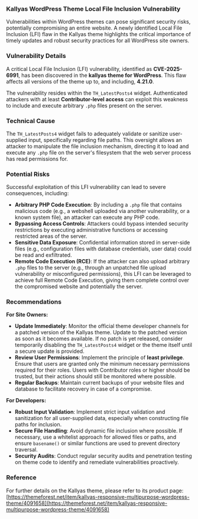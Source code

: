 ### Kallyas WordPress Theme Local File Inclusion Vulnerability

Vulnerabilities within WordPress themes can pose significant security risks, potentially compromising an entire website. A newly identified Local File Inclusion (LFI) flaw in the Kallyas theme highlights the critical importance of timely updates and robust security practices for all WordPress site owners.

### Vulnerability Details

A critical Local File Inclusion (LFI) vulnerability, identified as **CVE-2025-6991**, has been discovered in the **kallyas theme for WordPress**. This flaw affects all versions of the theme up to, and including, **4.21.0**.

The vulnerability resides within the `TH_LatestPosts4` widget. Authenticated attackers with at least **Contributor-level access** can exploit this weakness to include and execute arbitrary `.php` files present on the server.

### Technical Cause

The `TH_LatestPosts4` widget fails to adequately validate or sanitize user-supplied input, specifically regarding file paths. This oversight allows an attacker to manipulate the file inclusion mechanism, directing it to load and execute any `.php` file on the server's filesystem that the web server process has read permissions for.

### Potential Risks

Successful exploitation of this LFI vulnerability can lead to severe consequences, including:

*   **Arbitrary PHP Code Execution**: By including a `.php` file that contains malicious code (e.g., a webshell uploaded via another vulnerability, or a known system file), an attacker can execute any PHP code.
*   **Bypassing Access Controls**: Attackers could bypass intended security restrictions by executing administrative functions or accessing restricted areas of the server.
*   **Sensitive Data Exposure**: Confidential information stored in server-side files (e.g., configuration files with database credentials, user data) could be read and exfiltrated.
*   **Remote Code Execution (RCE)**: If the attacker can also upload arbitrary `.php` files to the server (e.g., through an unpatched file upload vulnerability or misconfigured permissions), this LFI can be leveraged to achieve full Remote Code Execution, giving them complete control over the compromised website and potentially the server.

### Recommendations

**For Site Owners:**

*   **Update Immediately**: Monitor the official theme developer channels for a patched version of the Kallyas theme. Update to the patched version as soon as it becomes available. If no patch is yet released, consider temporarily disabling the `TH_LatestPosts4` widget or the theme itself until a secure update is provided.
*   **Review User Permissions**: Implement the principle of **least privilege**. Ensure that users are granted only the minimum necessary permissions required for their roles. Users with Contributor roles or higher should be trusted, but their actions should still be monitored where possible.
*   **Regular Backups**: Maintain current backups of your website files and database to facilitate recovery in case of a compromise.

**For Developers:**

*   **Robust Input Validation**: Implement strict input validation and sanitization for all user-supplied data, especially when constructing file paths for inclusion.
*   **Secure File Handling**: Avoid dynamic file inclusion where possible. If necessary, use a whitelist approach for allowed files or paths, and ensure `basename()` or similar functions are used to prevent directory traversal.
*   **Security Audits**: Conduct regular security audits and penetration testing on theme code to identify and remediate vulnerabilities proactively.

### Reference

For further details on the Kallyas theme, please refer to its product page:
[https://themeforest.net/item/kallyas-responsive-multipurpose-wordpress-theme/4091658](https://themeforest.net/item/kallyas-responsive-multipurpose-wordpress-theme/4091658)